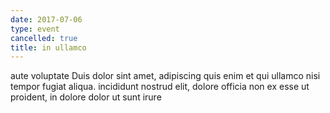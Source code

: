 ```yaml
---
date: 2017-07-06
type: event
cancelled: true
title: in ullamco
---
```

aute voluptate Duis dolor sint amet, adipiscing quis enim et qui ullamco nisi tempor fugiat aliqua. incididunt nostrud elit, dolore officia non ex esse ut proident, in dolore dolor ut sunt irure